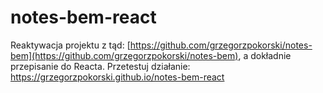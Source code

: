 # notes-bem-react
Reaktywacja projektu z tąd: [https://github.com/grzegorzpokorski/notes-bem](https://github.com/grzegorzpokorski/notes-bem), a dokładnie przepisanie do Reacta. Przetestuj działanie:
https://grzegorzpokorski.github.io/notes-bem-react

